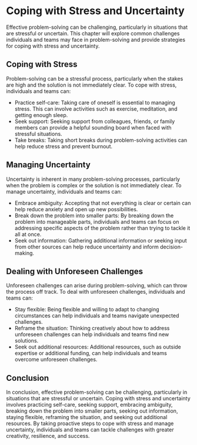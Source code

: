 Coping with Stress and Uncertainty
===========================================================================

Effective problem-solving can be challenging, particularly in situations that are stressful or uncertain. This chapter will explore common challenges individuals and teams may face in problem-solving and provide strategies for coping with stress and uncertainty.

Coping with Stress
------------------

Problem-solving can be a stressful process, particularly when the stakes are high and the solution is not immediately clear. To cope with stress, individuals and teams can:

* Practice self-care: Taking care of oneself is essential to managing stress. This can involve activities such as exercise, meditation, and getting enough sleep.
* Seek support: Seeking support from colleagues, friends, or family members can provide a helpful sounding board when faced with stressful situations.
* Take breaks: Taking short breaks during problem-solving activities can help reduce stress and prevent burnout.

Managing Uncertainty
--------------------

Uncertainty is inherent in many problem-solving processes, particularly when the problem is complex or the solution is not immediately clear. To manage uncertainty, individuals and teams can:

* Embrace ambiguity: Accepting that not everything is clear or certain can help reduce anxiety and open up new possibilities.
* Break down the problem into smaller parts: By breaking down the problem into manageable parts, individuals and teams can focus on addressing specific aspects of the problem rather than trying to tackle it all at once.
* Seek out information: Gathering additional information or seeking input from other sources can help reduce uncertainty and inform decision-making.

Dealing with Unforeseen Challenges
----------------------------------

Unforeseen challenges can arise during problem-solving, which can throw the process off track. To deal with unforeseen challenges, individuals and teams can:

* Stay flexible: Being flexible and willing to adapt to changing circumstances can help individuals and teams navigate unexpected challenges.
* Reframe the situation: Thinking creatively about how to address unforeseen challenges can help individuals and teams find new solutions.
* Seek out additional resources: Additional resources, such as outside expertise or additional funding, can help individuals and teams overcome unforeseen challenges.

Conclusion
----------

In conclusion, effective problem-solving can be challenging, particularly in situations that are stressful or uncertain. Coping with stress and uncertainty involves practicing self-care, seeking support, embracing ambiguity, breaking down the problem into smaller parts, seeking out information, staying flexible, reframing the situation, and seeking out additional resources. By taking proactive steps to cope with stress and manage uncertainty, individuals and teams can tackle challenges with greater creativity, resilience, and success.
